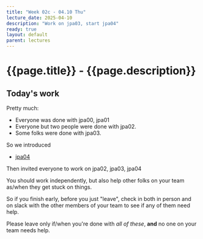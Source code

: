 ```yaml
---
title: "Week 02c - 04.10 Thu"
lecture_date: 2025-04-10
description: "Work on jpa03, start jpa04"
ready: true
layout: default
parent: lectures
---
```


# {{page.title}} - {{page.description}}

## Today's work

Pretty much:
* Everyone was done with jpa00, jpa01
* Everyone but two people were done with jpa02.
* Some folks were done with jpa03.

So we introduced 

* [jpa04](https://ucsb-cs156.github.io/f25/lab/jpa04.html)

Then invited everyone to work on jpa02, jpa03, jpa04


You should work independently, but also help other folks on your team as/when they get stuck on things.

So if you finish early, before you just "leave", check in both in person and on slack with the other members of your team to see if any of them need help.

Please leave only if/when you're done with *all of these*, **and** no one on your team needs help.
